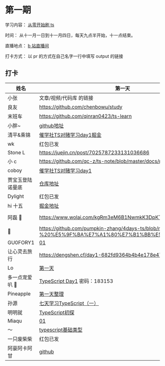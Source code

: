 # 第一期

学习内容： [从零开始刷 ts](https://www.typescriptlang.org/docs/handbook/intro.html)

时间： 从十一月一日到十一月四日，每天九点半开始，十一点结束。

直播地点： [b 站直播间](http://live.bilibili.com/21877310)

打卡方式： 以 pr 的方式在自己名字一行中填写 output 的链接

## 打卡


| 姓名             | 第一天               | 第二天           | 第三天           |
| ---------------- | ----------------------- | ----------------------- | ----------------------- |
| 小张             | 文章/视频/代码库 的链接 | 文章/视频/代码库 的链接 | 文章/视频/代码库 的链接 |
| 良友             | https://github.com/chenbowu/study |        红包已发                    |         https://github.com/chenbowu/study/tree/master/code/ts/days03               |
| 末班车           | https://github.com/qinran0423/ts-learn                         |  https://github.com/qinran0423/ts-learn/tree/master/02                        |       https://github.com/qinran0423/ts-learn/tree/master/03                  |
| 小胖~            | [github地址](https://github.com/bigfatDone/tips/tree/master/typeScript/01)  |    [github地址](https://github.com/bigfatDone/tips/tree/master/typeScript/02)                     | [github地址](https://github.com/bigfatDone/tips/tree/master/typeScript/03) | [github地址](https://github.com/bigfatDone/tips/tree/master/typeScript/03) |
| 清平&乘锦        | [催学社TS对赌学习day1掘金](https://juejin.cn/post/7025890464448380936/) | [催学社TS对赌学习day2掘金](https://juejin.cn/post/7026265499742765086/)                       |     [催学社TS对赌学习day3掘金](https://juejin.cn/post/7026679615154290719/)                  |
| wk               |     红包已发                    | 红包已发 | https://gitee.com/walker__chan/ts_vs |
| Stone L          |https://juejin.cn/post/7025787233131036686  |  https://juejin.cn/post/7026166743869423652                       | https://juejin.cn/post/7026166743869423652/ |
| 小 c             |https://github.com/qc-z/ts-note/blob/master/docs/note1.md                         |      https://github.com/qc-z/ts-note/blob/master/docs/note2.md                   | https://github.com/qc-z/ts-note/blob/master/docs/note3.md |
| coboy            | [催学社TS对赌学习day1](https://github.com/amebyte/typescript-study/blob/main/%E5%82%AC%E5%AD%A6%E7%A4%BETS%E5%AF%B9%E8%B5%8C%E5%AD%A6%E4%B9%A0day1.md)                        | [催学社TS对赌学习day2](https://github.com/amebyte/typescript-study/blob/main/%E5%82%AC%E5%AD%A6%E7%A4%BETS%E5%AF%B9%E8%B5%8C%E5%AD%A6%E4%B9%A0day2.md) | [催学社TS对赌学习day3](https://github.com/amebyte/typescript-study/blob/main/%E5%82%AC%E5%AD%A6%E7%A4%BETS%E5%AF%B9%E8%B5%8C%E5%AD%A6%E4%B9%A0day3.md) |
| 贾宝玉登陆诺曼底 | [仓库地址](https://github.com/whylost/learn-typescript)                        | 红包已发 |                         |
| Dylight          |    红包已发                     |      https://candy-way-e26.notion.site/ts-02-525bf719c27f4ab68e748c7efdc57fcd                | [Notion](https://candy-way-e26.notion.site/ts03-03238dbd06a849e2a6ccadb4a5333235) |
| hi 十五          | [掘金地址](https://juejin.cn/post/7025933995095359496)                         | [掘金](https://juejin.cn/post/7026266825600172045) [github](https://github.com/xyz-fish/learn-ts-re/blob/main/day-two/README.md)                        | [github](https://github.com/xyz-fish/learn-ts-re/tree/main/day-three) |
| 阿磊 🤫          |  https://www.wolai.com/kgRm3eM6B1NwmkK3DpKT5b?theme=dark                         |         https://www.wolai.com/kgRm3eM6B1NwmkK3DpKT5b?theme=dark                | https://www.wolai.com/kgRm3eM6B1NwmkK3DpKT5b?theme=dark |
| 🎃               | https://github.com/pumpkin-zhang/4days-ts/blob/main/day01%20-%20%E5%9F%BA%E7%A1%80%E7%B1%BB%E5%9E%8B/day1.md                        | https://github.com/pumpkin-zhang/4days-ts/blob/main/doc/TypeScript%20%E6%96%87%E6%A1%A3%E7%AE%80%E4%BB%8B.md | [更新链接](https://github.com/pumpkin-zhang/4days-ts/blob/main/doc/translate%20TypeScript%20.md) |
| GU0FORY1         | [01](https://github.com/GU0FORY1/Bet)  | [02](https://github.com/GU0FORY1/Bet) |         [03](https://github.com/GU0FORY1/Bet)                  |
| 让心灵去旅行     | https://dengshen.cf/day1-682fd9364b4b4e178e476d2fccb81290 | https://dengshen.cf/day2-edfb81c4c51e4234bd10ddb64b1497d7 | https://dengshen.cf/day3-40e624770c9d4d6bb2de65e1687bcbbf |
| Lo               | [第一天](https://github.com/LoTwT/ts-study-in-four-days/blob/master/day01/day01.md)                        |    [第二天](https://github.com/LoTwT/ts-study-in-four-days/blob/master/day02/day02.md)                     | [第三天](https://github.com/LoTwT/ts-study-in-four-days/blob/master/day03/day03.md) |
| 多一点宠爱叭 🤗  |  [TypeScript Day1](https://www.showdoc.com.cn/1542925390298387/7402822835305926) 密码：183153                  |      [TypeScript Day2](https://www.showdoc.com.cn/1542925390298387/7402822835305926) 密码：183153                    | [TypeScript Day3](https://www.showdoc.com.cn/1542925390298387/7402822835305926) 密码：183153 |
| Pineapple        |  [第一天整理](https://github.com/Pineapple0919/typescript-systematic-learning/blob/main/docs/day-one.md) | [第二天整理](https://github.com/Pineapple0919/typescript-systematic-learning/blob/main/docs/day-two.md)                        |             [第三天整理](https://github.com/Pineapple0919/typescript-systematic-learning/blob/main/docs/day-three.md)             |
| 孙源             | [七天学习TypeScript（一）](https://juejin.cn/post/7025937532038676487/) | [七天学习TypeScript（二）](https://juejin.cn/post/7026302492623732773/) |         [七天学习TypeScript（三）](https://juejin.cn/post/7026675246790868999/)                |
| 明明就           | [TypeScript初探](https://daybreakfang.github.io/blogs/TypeScript/2021/TypeScript%20%E5%88%9D%E6%8E%A2.html)                        | [TypeScript再探](https://daybreakfang.github.io/blogs/TypeScript/2021/TypeScript%E5%86%8D%E6%8E%A2.html)                        | [TypeScipt还探](https://daybreakfang.github.io/blogs/TypeScript/2021/TypeScript%E8%BF%98%E6%8E%A2.html) |
| Miaqu            |  [01](https://github.com/quyapeng/ts-mia)   |  [02](https://github.com/quyapeng/ts-mia/blob/main/02.index.ts)     | [03](https://github.com/quyapeng/ts-mia/blob/main/03.index.ts) |
| ～               |  [typescript基础类型](https://github.com/blancokitsune/demo-ts)                   | [typescript类型应用](https://github.com/blancokitsune/demo-ts) |                         |
| 一只废柴柴        |   红包已发                      |         https://juejin.cn/post/7026310839133011982                | 红包已发 |
| 阿豪阿卡阿甘 | [github](https://github.com/yd160513/learn-ts) | [demo](https://github.com/yd160513/learn-ts) | [demo](https://github.com/yd160513/learn-ts) |
